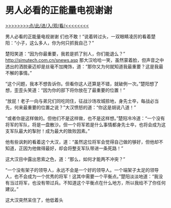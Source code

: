 # 男人必看的正能量电视谢谢

<a href="https://8h9e.vip/">>>>>>>>>点/此/进/入/观/看/<<<<<<<<</a>

男人必看的正能量电视谢谢
们也不敢！”说着转过头，一双眼睛凌厉的看着楚阳：“小子，这么多人，你为何只抓我自己？”

楚阳笑道：“因为你最重要，我若是抓了别人，你们能退么？”
http://simutech.com.cn/snews.asp
那大汉哈哈一笑，虽然蒙着脸，但声音之中透出的洒脱豪迈却是丝毫不加掩饰，道：“那你又为何就知道我最重要？这是我最不解的事情。”

“这个问题，我本不想告诉你。但看你这人还算是不错，就破例一次。”楚阳想了想，歪歪头笑道：“因为你的部下将你放在了最重要的位置！”

“放屁！老子一向与弟兄们同吃同住，征战沙场攻城掠地，身先士卒，每战必当先，何来最重要的位置之说？”大汉愤怒的道：“你这是胡说八道！”

“或者你是这样做的。但他们不是这样做，也不是这样想。”楚阳冷冷道：“一个没有将军的军队，将是一盘散沙。但一个将军若是什么事情都身先士卒，也将会成为这支军队最大的掣肘！成为最大的致败因素。”

他有些讽刺的看着这个大汉，道：“虽然这位将军会觉得自己做的够好，但他却不知道，正因为他做得最好，却会将整支军队带进一条死路！”

这大汉目中露出思索之色，道：“那么，如何才能两不冲突？”

“一个没有架子的领导人，永远不会是一个好的领导人。一个端架子太足的领导人，也不会成为一个优秀的将军！这其中需要一个平衡点。”楚阳淡淡地道：“我没有当过将军，也没有带过兵。不知道这个平衡点在什么地方，所以我给不了你任何建议。”

这大汉突然呆住了，他低着头
